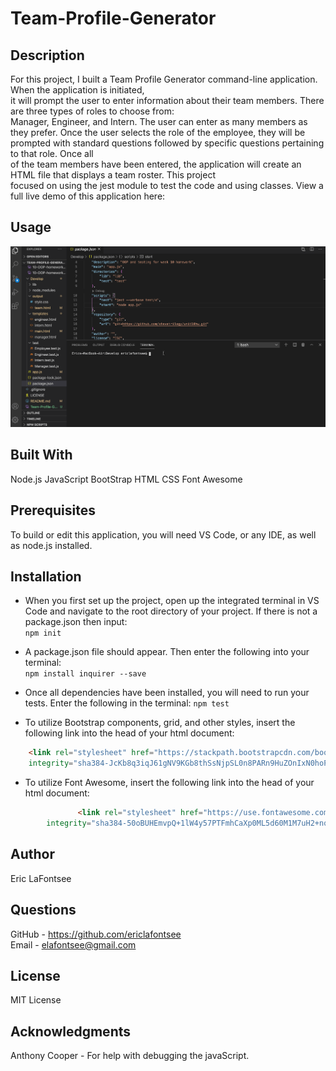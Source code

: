 # Team-Profile-Generator

## Description
For this project, I built a Team Profile Generator command-line application. When the application is initiated,  
it will prompt the user to enter information about their team members. There are three types of roles to choose from:  
Manager, Engineer, and Intern. The user can enter as many members as they prefer. Once the user selects the role of the employee, they will be prompted with standard questions followed by specific questions pertaining to that role. Once all  
of the team members have been entered, the application will create an HTML file that displays a team roster. This project  
focused on using the jest module to test the code and using classes.
View a full live demo of this application here: 

## Usage

![Team-Profile-Generator-DEMO](Team-Profile-Generator-DEMO.gif)


## Built With
Node.js
JavaScript
BootStrap
HTML
CSS
Font Awesome


## Prerequisites
To build or edit this application, you will need VS Code, or any IDE, as well as node.js installed.

## Installation
* When you first set up the project, open up the integrated terminal in VS Code and navigate to the root directory of your project. If there is not a package.json then input:  
```npm init ```

* A package.json file should appear. Then enter the following into your terminal:  
```npm install inquirer --save ```

* Once all dependencies have been installed, you will need to run your tests. Enter the following in the terminal: 
```npm test```

* To utilize Bootstrap components, grid, and other styles, insert the following link into the head of your html document:

```html
    <link rel="stylesheet" href="https://stackpath.bootstrapcdn.com/bootstrap/4.5.2/css/bootstrap.min.css"
    integrity="sha384-JcKb8q3iqJ61gNV9KGb8thSsNjpSL0n8PARn9HuZOnIxN0hoP+VmmDGMN5t9UJ0Z" crossorigin="anonymous">
```

* To utilize Font Awesome, insert the following link into the head of your html document:

```html
               <link rel="stylesheet" href="https://use.fontawesome.com/releases/v5.8.1/css/all.css"
        integrity="sha384-50oBUHEmvpQ+1lW4y57PTFmhCaXp0ML5d60M1M7uH2+nqUivzIebhndOJK28anvf" crossorigin="anonymous" />

```

## Author
Eric LaFontsee 

## Questions
GitHub - https://github.com/ericlafontsee  
Email - elafontsee@gmail.com

## License
MIT License

## Acknowledgments
Anthony Cooper - For help with debugging the javaScript.

